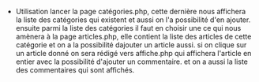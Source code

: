* Utilisation
    lancer la page catégories.php, cette dernière nous affichera la liste des catégories qui existent et aussi on l'a possibilité d'en ajouter.
ensuite parmi la liste des catégories il faut en choisir une ce qui nous amènera à la page articles.php,
elle contient la liste des articles de cette catégorie et on a la possibilité dajouter un article aussi.
si on clique sur un article donné on sera rédigé vers affiche.php qui affichera l'article en entier avec la possibilité d'ajouter un commentaire.
et on a aussi la liste des commentaires qui sont affichés.
